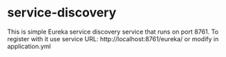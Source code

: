 # service-discovery
This is simple Eureka service discovery service that runs on port 8761.
To register with it use service URL: http://localhost:8761/eureka/
or modify in application.yml
